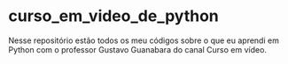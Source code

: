 # curso_em_video_de_python
Nesse repositório estão todos os meu códigos sobre o que eu aprendi em Python com o professor Gustavo Guanabara do canal Curso em vídeo.
